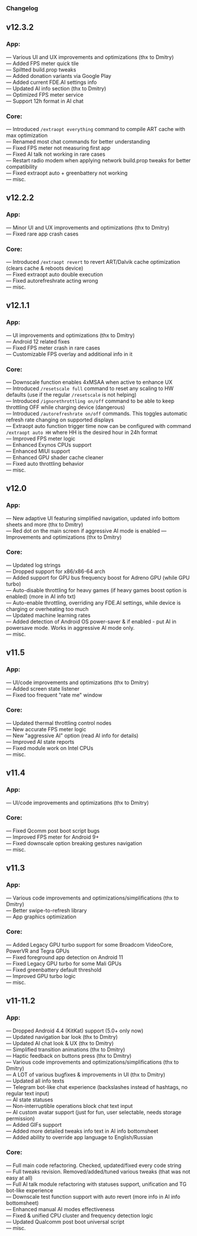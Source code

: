 ### Changelog

## **v12.3.2**
### App:
— Various UI and UX improvements and optimizations (thx to Dmitry)\
— Added FPS meter quick tile\
— Spiltted build.prop tweaks\
— Added donation variants via Google Play\
— Added current FDE.AI settings info\
— Updated AI info section (thx to Dmitry)\
— Optimized FPS meter service\
— Support 12h format in AI chat

### Core:
— Introduced `/extraopt everything` command to compile ART cache with max optimization\
— Renamed most chat commands for better understanding\
— Fixed FPS meter not measuring first app\
— Fixed AI talk not working in rare cases\
— Restart radio modem when applying network build.prop tweaks for better compatibility\
— Fixed extraopt auto + greenbattery not working\
— misc.



## **v12.2.2**
### App:
— Minor UI and UX improvements and optimizations (thx to Dmitry)\
— Fixed rare app crash cases

### Core:
— Introduced `/extraopt revert` to revert ART/Dalvik cache optimization (clears cache & reboots device)\
— Fixed extraopt auto double execution\
— Fixed autorefreshrate acting wrong\
— misc.



## **v12.1.1**
### App:
— UI improvements and optimizations (thx to Dmitry)\
— Android 12 related fixes\
— Fixed FPS meter crash in rare cases\
— Customizable FPS overlay and additional info in it

### Core:
— Downscale function enables 4xMSAA when active to enhance UX\
— Introduced `/resetscale full` command to reset any scaling to HW defaults (use if the regular `/resetscale` is not helping)\
— Introduced `/ignorethrottling on/off` command to be able to keep throttling OFF while charging device (dangerous)\
— Introduced `/autorefreshrate on/off` commands. This toggles automatic refresh rate changing on supported displays\
— Extraopt auto function trigger time now can be configured with command `/extraopt auto HH` where HH is the desired hour in 24h format\
— Improved FPS meter logic\
— Enhanced Exynos CPUs support\
— Enhanced MIUI support\
— Enhanced GPU shader cache cleaner\
— Fixed auto throttling behavior\
— misc.



## **v12.0**
### App:
— New adaptive UI featuring simplified navigation, updated info bottom sheets and more (thx to Dmitry)\
— Red dot on the main screen if aggressive AI mode is enabled
— Improvements and optimizations (thx to Dmitry)

### Core:
— Updated log strings\
— Dropped support for x86/x86-64 arch\
— Added support for GPU bus frequency boost for Adreno GPU (while GPU turbo)\
— Auto-disable throttling for heavy games (if heavy games boost option is enabled) (more in AI info txt)\
— Auto-enable throttling, overriding any FDE.AI settings, while device is charging or overheating too much\
— Updated machine learning rates\
— Added detection of Android OS power-saver & if enabled - put AI in powersave mode. Works in aggressive AI mode only.\
— misc.



## **v11.5**
### App:
— UI/code improvements and optimizations (thx to Dmitry)\
— Added screen state listener\
— Fixed too frequent "rate me" window

### Core:
— Updated thermal throttling control nodes\
— New accurate FPS meter logic\
— New "aggressive AI" option (read AI info for details)\
— Improved AI state reports\
— Fixed module work on Intel CPUs\
— misc.



## **v11.4**
### App:
— UI/code improvements and optimizations (thx to Dmitry)

### Core:
— Fixed Qcomm post boot script bugs\
— Improved FPS meter for Android 9+\
— Fixed downscale option breaking gestures navigation\
— misc.



## **v11.3**
### App:
— Various code improvements and optimizations/simplifications (thx to Dmitry)\
— Better swipe-to-refresh library\
— App graphics optimization

### Core:
— Added Legacy GPU turbo support for some Broadcom VideoCore, PowerVR and Tegra GPUs\
— Fixed foreground app detection on Android 11\
— Fixed Legacy GPU turbo for some Mali GPUs\
— Fixed greenbattery default threshold\
— Improved GPU turbo logic\
— misc.



## **v11-11.2**
### App:
— Dropped Android 4.4 (KitKat) support (5.0+ only now)\
— Updated navigation bar look (thx to Dmitry)\
— Updated AI chat look & UX (thx to Dmitry)\
— Simplified transition animations (thx to Dmitry)\
— Haptic feedback on buttons press (thx to Dmitry)\
— Various code improvements and optimizations/simplifications (thx to Dmitry)\
— A LOT of various bugfixes & improvements in UI (thx to Dmitry)\
— Updated all info texts\
— Telegram bot-like chat experience (backslashes instead of hashtags, no regular text input)\
— AI state statuses\
— Non-interruptible operations block chat text input\
— AI custom avatar support (just for fun, user selectable, needs storage permission)\
— Added GIFs support\
— Added more detailed tweaks info text in AI info bottomsheet\
— Added ability to override app language to English/Russian

### Core:
— Full main code refactoring. Checked, updated/fixed every code string\
— Full tweaks revision. Removed/added/tuned various tweaks (that was not easy at all)\
— Full AI talk module refactoring with statuses support, unification and TG bot-like experience\
— Downscale test function support with auto revert (more info in AI info bottomsheet)\
— Enhanced manual AI modes effectiveness\
— Fixed & unified CPU cluster and frequency detection logic\
— Updated Qualcomm post boot universal script\
— misc.

